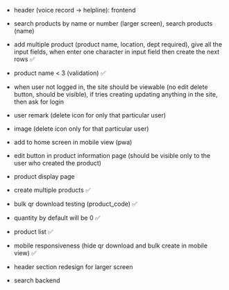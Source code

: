  - header (voice record -> helpline): frontend 
 
 - search products by name or number (larger screen), search products (name)
 
 - add multiple product (product name, location, dept required), give all the input fields, when enter one character in input field then create the next rows ✅ 
 
 - product name < 3 (validation) ✅ 
 
 - when user not logged in, the site should be viewable (no edit delete button, should be visible), if tries creating updating anything in the site, then ask for login 

 - user remark (delete icon for only that particular user)

 - image (delete icon only for that particular user)

 - add to home screen in mobile view (pwa)

 - edit button in product information page (should be visible only to the user who created the product)

 - product display page 

 - create multiple products ✅

 - bulk qr download testing (product_code) ✅

 - quantity by default will be 0 ✅

 - product list ✅ 

 - mobile responsiveness (hide qr download and bulk create in mobile view) ✅ 

- header section redesign for larger screen 

- search backend 